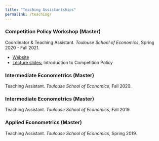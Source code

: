 ```yaml
---
title: "Teaching Assistantships"
permalink: /teaching/
---
```


### Competition Policy Workshop (Master)
Coordinator & Teaching Assistant.
*Toulouse School of Economics*, Spring 2020 - Fall 2021.
* [Website](https://sites.google.com/site/competitiontse/)
* [Lecture slides:](https://luiseeisfeld.github.io/assets/docs/CompPolicy_Intro_2021.pdf) Introduction to Competition Policy

### Intermediate Econometrics (Master)
Teaching Assistant.
*Toulouse School of Economics*, Fall 2020.

### Intermediate Econometrics (Master)
Teaching Assistant.
*Toulouse School of Economics*, Fall 2019.

### Applied Econometrics (Master)
Teaching Assistant.
*Toulouse School of Economics*, Spring 2019.

